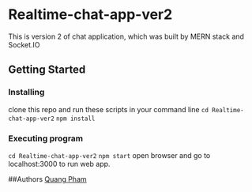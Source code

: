 # Realtime-chat-app-ver2
This is version 2 of chat application, which was built by MERN stack and Socket.IO

## Getting Started 

### Installing
clone this repo and run these scripts in your command line
`cd Realtime-chat-app-ver2`
`npm install` 

### Executing program 
`cd Realtime-chat-app-ver2`
`npm start`
open browser and go to localhost:3000 to run web app.

##Authors
[Quang Pham](https://github.com/quangpham919)
